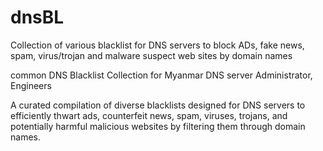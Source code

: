 # dnsBL
Collection of various blacklist for DNS servers to block ADs, fake news, spam, virus/trojan and malware suspect web sites by domain names

common DNS Blacklist Collection
for Myanmar DNS server Administrator, Engineers

A curated compilation of diverse blacklists designed for DNS servers to efficiently thwart ads, counterfeit news, spam, viruses, trojans, and potentially harmful malicious websites by filtering them through domain names.


